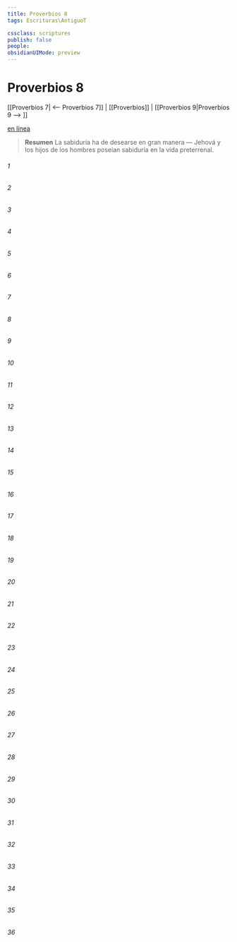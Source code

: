 ```yaml
---
title: Proverbios 8
tags: Escrituras\AntiguoT

cssclass: scriptures
publish: false
people:
obsidianUIMode: preview
---
```


# Proverbios 8
[[Proverbios 7| <-- Proverbios 7]] | [[Proverbios]] | [[Proverbios 9|Proverbios 9 --> ]]

[en línea](https://churchofjesuschrist.org/study/scriptures/ot/prov/8?lang=spa)

> __Resumen__
La sabiduría ha de desearse en gran manera — Jehová y los hijos de los hombres poseían sabiduría en la vida preterrenal.

###### 1 


###### 2 


###### 3 


###### 4 


###### 5 


###### 6 


###### 7 


###### 8 


###### 9 


###### 10 


###### 11 


###### 12 


###### 13 


###### 14 


###### 15 


###### 16 


###### 17 


###### 18 


###### 19 


###### 20 


###### 21 


###### 22 


###### 23 


###### 24 


###### 25 


###### 26 


###### 27 


###### 28 


###### 29 


###### 30 


###### 31 


###### 32 


###### 33 


###### 34 


###### 35 


###### 36 


